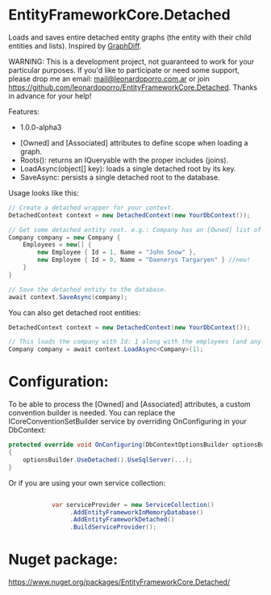 
# EntityFrameworkCore.Detached

Loads and saves entire detached entity graphs (the entity with their child entities and lists). 
Inspired by [GraphDiff](https://github.com/refactorthis/GraphDiff).

WARNING: This is a development project, not guaranteed to work for your particular purposes.
If you'd like to participate or need some support, please drop me an email: mail@leonardoporro.com.ar
or join https://github.com/leonardoporro/EntityFrameworkCore.Detached.
Thanks in advance for your help!

Features:
- 1.0.0-alpha3
 * [Owned] and [Associated] attributes to define scope when loading a graph.
 * Roots<TEntity>(): returns an IQueryable with the proper includes (joins).
 * LoadAsync<TEntity>(object[] key): loads a single detached root by its key.
 * SaveAsync: persists a single detached root to the database. 

Usage looks like this:
```csharp
// Create a detached wrapper for your context.
DetachedContext context = new DetachedContext(new YourDbContext());

// Get some detached entity root. e.g.: Company has an [Owned] list of Employees.
Company company = new Company {
	Employees = new[] {
    	new Employee { Id = 1, Name = "John Snow" },
        new Employee { Id = 0, Name = "Daenerys Targaryen" } //new!
    }
}

// Save the detached entity to the database.
await context.SaveAsync(company);              
```
You can also get detached root entities:

```csharp
DetachedContext context = new DetachedContext(new YourDbContext());

// This loads the company with Id: 1 along with the employees (and any other relation).
Company company = await context.LoadAsync<Company>(1); 

```

# Configuration:
To be able to process the [Owned] and [Associated] attributes, a custom convention builder is needed.
You can replace the ICoreConventionSetBuilder service by overriding OnConfiguring in your DbContext:

```csharp
protected override void OnConfiguring(DbContextOptionsBuilder optionsBuilder)
{
    optionsBuilder.UseDetached().UseSqlServer(...);
}
```
Or if you are using your own service collection: 

```csharp

            var serviceProvider = new ServiceCollection()
                 .AddEntityFrameworkInMemoryDatabase()
                 .AddEntityFrameworkDetached()
                 .BuildServiceProvider();
```

# Nuget package:
https://www.nuget.org/packages/EntityFrameworkCore.Detached/